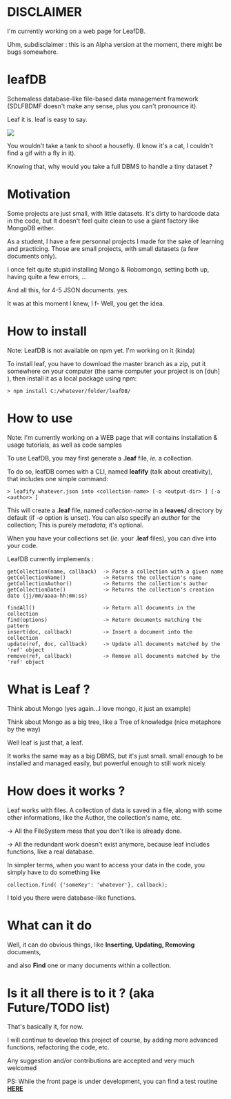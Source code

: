# DISCLAIMER

I'm currently working on a web page for LeafDB.

Uhm, subdisclaimer : this is an Alpha version at the moment, there might be bugs somewhere.

# leafDB

Schemaless database-like file-based data management framework (SDLFBDMF doesn't make any sense, plus you can't pronounce it).

Leaf it is. leaf is easy to say.

![](https://media.giphy.com/media/JIS3HjZexQJsk/giphy.gif)

You wouldn't take a tank to shoot a housefly. (I know it's a cat, I couldn't find a gif with a fly in it).


Knowing that, why would you take a full DBMS to handle a tiny dataset ?

# Motivation

Some projects are just small, with little datasets. It's dirty to hardcode data in the code, but It doesn't feel quite clean to use a giant factory like MongoDB either.


As a student, I have a few personnal projects I made for the sake of learning and practicing. Those are small projects, with small datasets (a few documents only). 

I once felt quite stupid installing Mongo & Robomongo, setting both up, having quite a few errors, ...

And all this, for 4-5 JSON documents. yes.



It was at this moment I knew, I f-
 Well, you get the idea.
 
# How to install

Note: LeafDB is not available on npm yet. I'm working on it (kinda)

To install leaf, you have to download the master branch as a zip, put it somewhere on your computer (the same computer your project is on [duh] ), then install it as a local package using npm:

```
> npm install C:/whatever/folder/leafDB/
```

# How to use

Note: I'm currently working on a WEB page that will contains installation & usage tutorials, as well as code samples


To use LeafDB, you may first generate a **.leaf** file, *ie.* a collection.

To do so, leafDB comes with a CLI, named **leafify** (talk about creativity), that includes one simple command:


```
> leafify whatever.json into <collection-name> [-o <output-dir> ] [-a <author> ]
```

This will create a **.leaf** file, named *collection-name* in a **leaves/** directory by default (if *-o* option is unset).
You can also specify an *author* for the collection; This is purely *metadata*, it's optional.


When you have your collections set (*ie.* your **.leaf** files), you can dive into your code.


LeafDB currently implements :

```
getCollection(name, callback)  -> Parse a collection with a given name
getCollectionName()            -> Returns the collection's name
getCollectionAuthor()          -> Returns the collection's author
getCollectionDate()            -> Returns the collection's creation date (jj/mm/aaaa-hh:mm:ss)

findAll()                      -> Return all documents in the collection
find(options)                  -> Return documents matching the pattern
insert(doc, callback)          -> Insert a document into the collection
update(ref, doc, callback)     -> Update all documents matched by the 'ref' object
remove(ref, callback)          -> Remove all documents matched by the 'ref' object
```


# What is Leaf ?

Think about Mongo (yes again...I love mongo, it just an example)

Think about Mongo as a big tree, like a Tree of knowledge (nice metaphore by the way)



Well leaf is just that, a leaf.


It works the same way as a big DBMS, but it's just small. small enough to be installed and managed easily, but powerful enough to still work nicely.


# How does it works ?


Leaf works with files. A collection of data is saved in a file, along with some other informations, like the Author, the collection's name, etc.


-> All the FileSystem mess that you don't like is already done.

-> All the redundant work doesn't exist anymore, because leaf includes functions, like a real database.


In simpler terms, when you want to access your data in the code, you simply have to do something like

```
collection.find( {'someKey': 'whatever'}, callback);
```

I told you there were database-like functions.

# What can it do


Well, it can do obvious things, like **Inserting, Updating, Removing** documents, 

and also **Find** one or many documents within a collection.


# Is it all there is to it ? (aka Future/TODO list)


That's basically it, for now.


I will continue to develop this project of course, by adding more advanced functions, refactoring the code, etc.

Any suggestion and/or contributions are accepted and very much welcomed


PS: While the front page is under development, you can find a test routine [**HERE**](https://github.com/NicolasThebaud/leafDB_test)
